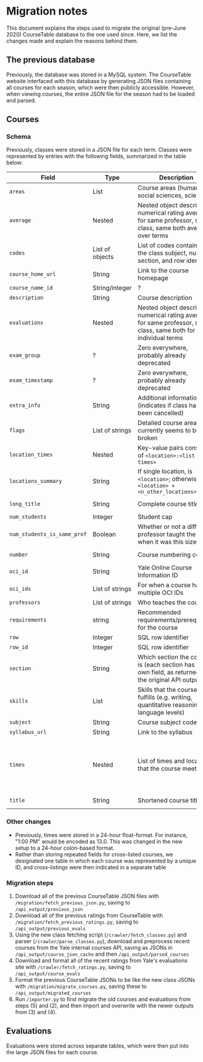 # Migration notes

This document explains the steps used to migrate the original (pre-June 2020) CourseTable database to the one used since. Here, we list the changes made and explain the reasons behind them.

## The previous database

Previously, the database was stored in a MySQL system. The CourseTable website interfaced with this database by generating JSON files containing all courses for each season, which were then publicly accessible. However, when viewing courses, the entire JSON file for the season had to be loaded and parsed.

## Courses

### Schema

Previously, classes were stored in a JSON file for each term. Classes were represented by entries with the following fields, summarized in the table below:

| Field                       | Type            | Description                                                  | Changes                                                      |
| --------------------------- | --------------- | ------------------------------------------------------------ | ------------------------------------------------------------ |
| `areas`                     | List            | Course areas (humanities, social sciences, sciences)         | Maintaining                                                  |
| `average`                   | Nested          | Nested object describing numerical rating averages for same professor, same class, same both averaged over terms | **Moved ratings to a separate schema**                       |
| `codes`                     | List of objects | List of codes containing the class subject, number, section, and row identifier | **Removed**                                                  |
| `course_home_url`           | String          | Link to the course homepage                                  | Maintaining                                                  |
| `course_name_id`            | String/integer  | ?                                                            | **Removed**                                                  |
| `description`               | String          | Course description                                           | Maintaining                                                  |
| `evaluations`               | Nested          | Nested object describing numerical rating averages for same professor, same class, same both for individual terms | **Moved ratings to a separate schema**                       |
| `exam_group`                | ?               | Zero everywhere, probably already deprecated                 | **Removed**                                                  |
| `exam_timestamp`            | ?               | Zero everywhere, probably already deprecated                 | **Removed**                                                  |
| `extra_info`                | String          | Additional information (indicates if class has been cancelled) | Maintaining                                                  |
| `flags`                     | List of strings | Detailed course areas, currently seems to be a bit broken    | Maintaining                                                  |
| `location_times`            | Nested          | Key-value pairs consisting of `<location>:<list of times>`   | **Removed**                                                  |
| `locations_summary`         | String          | If single location, is `<location>`; otherwise is `<location> + <n_other_locations>` | Maintaining                                                  |
| `long_title`                | String          | Complete course title                                        | Renamed to `title`                                           |
| `num_students`              | Integer         | Student cap                                                  | Maintaining                                                  |
| `num_students_is_same_prof` | Boolean         | Whether or not a different professor taught the class when it was this size | Maintaining                                                  |
| `number`                    | String          | Course numbering code                                        | Renamed to `course_numbering`                                |
| `oci_id`                    | String          | Yale Online Course Information ID                            | Renamed to `crn`                                             |
| `oci_ids`                   | List of strings | For when a course has multiple OCI IDs                       | Renamed to `crns`                                            |
| `professors`                | List of strings | Who teaches the course                                       | Maintaining                                                  |
| `requirements`              | string          | Recommended requirements/prerequisites for the course        | Maintaining                                                  |
| `row`                       | Integer         | SQL row identifier                                           | **Removed**                                                  |
| `row_id`                    | Integer         | SQL row identifier                                           | **Removed**                                                  |
| `section`                   | String          | Which section the course is (each section has its own field, as returned in the original API output) | Maintaining                                                  |
| `skills`                    | List            | Skills that the course fulfills (e.g. writing, quantitative reasoning, language levels) | Maintaining                                                  |
| `subject`                   | String          | Course subject code                                          | Maintaining                                                  |
| `syllabus_url`              | String          | Link to the syllabus                                         | Maintaining                                                  |
| `times`                     | Nested          | List of times and locations that the course meets            | Exploded keys `long_summary`,  `summary`, and `by_day` to individual columns prefixed with `times` |
| `title`                     | String          | Shortened course title                                       | Renamed to `short_title`                                     |

### Other changes

- Previously, times were stored in a 24-hour float-format. For instance, "1:00 PM" would be encoded as 13.0. This was changed in the new setup to a 24-hour colon-based format.
- Rather than storing repeated fields for cross-listed courses, we designated one table in which each course was represented by a unique ID, and cross-listings were then indicated in a separate table

### Migration steps

1. Download all of the previous CourseTable JSON files with `/migration/fetch_previous_json.py`, saving to `/api_output/previous_json`
2. Download all of the previous ratings from CourseTable with `/migration/fetch_previous_ratings.py`, saving to `/api_output/previous_evals`
3. Using the new class fetching script (`/crawler/fetch_classes.py`) and parser (`/crawler/parse_classes.py`), download and preprocess recent courses from the Yale internal courses API, saving as JSONs in `/api_output/course_json_cache` and then `/api_output/parsed_courses`
4. Download and format all of the recent ratings from Yale's evaluations site with `/crawler/fetch_ratings.py`, saving to `/api_output/course_evals`
5. Format the previous CourseTable JSONs to be like the new class JSONs with `/migration/migrate_courses.py`, saving these to `/api_output/migrated_courses`
6. Run `/importer.py` to first migrate the old courses and evaluations from steps (5) and (2), and then import and overwrite with the newer outputs from (3) and (4).

## Evaluations

Evaluations were stored across separate tables, which were then put into the large JSON files for each course.